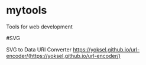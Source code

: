 # mytools
 Tools for web development
 
 #SVG
 
 SVG to Data URI Converter https://yoksel.github.io/url-encoder/(https://yoksel.github.io/url-encoder/)

